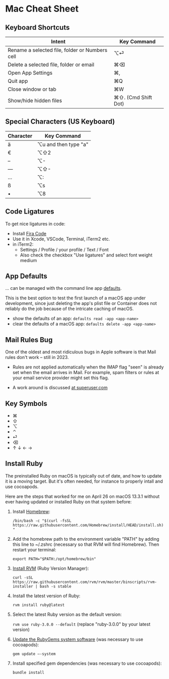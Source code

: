 # Mac Cheat Sheet

## Keyboard Shortcuts

| Intent | Key Command |
| --------- | ----------- |
| Rename a selected file, folder or Numbers cell | ⌥⏎ |
| Delete a selected file, folder or email | ⌘⌫ |
| Open App Settings | ⌘, |
| Quit app | ⌘Q |
| Close window or tab | ⌘W |
| Show/hide hidden files | ⌘⇧. (Cmd Shift Dot) |

## Special Characters (US Keyboard)

| Character | Key Command          |
| --------- | -------------------- |
| ä         | ⌥u and then type "a" |
| €         | ⌥⇧2                  |
| –         | ⌥-                   |
| —         | ⌥⇧-                  |
| …         | ⌥:                   |
| ß         | ⌥s                   |
| •         | ⌥8                   |

## Code Ligatures

To get nice ligatures in code:

* Install [Fira Code](https://fonts.google.com/specimen/Fira+Code)
* Use it in Xcode, VSCode, Terminal, iTerm2 etc.
* in iTerm2:
  * Settings / Profile / your profile / Text / Font
  * Also check the checkbox "Use ligatures" and select font weight medium

## App Defaults

... can be managed with the command line app [defaults](https://support.apple.com/en-gb/guide/terminal/apda49a1bb2-577e-4721-8f25-ffc0836f6997/mac).

This is the best option to test the first launch of a macOS app under development, since just deleting the app's plist file or Container does not reliably do the job because of the intricate caching of macOS.

* show the defaults of an app: `defaults read -app <app-name>`
* clear the defaults of a macOS app: `defaults delete -app <app-name>`

## Mail Rules Bug

One of the oldest and most ridiculous bugs in Apple software is that Mail rules don't work – still in 2023.

* Rules are not applied automatically when the IMAP flag "seen" is already set when the email arrives in Mail. For example, spam filters or rules at your email service provider might set this flag.

* A work around is discussed [at superuser.com](https://superuser.com/questions/33177/apple-mail-doesnt-apply-rules-unless-i-choose-apply-rules-manually)

## Key Symbols

* ⌘
* ⇧
* ⌥
* ⌃
* ⏎
* ⌫
* ↑ ↓ ← →

## Install Ruby

The preinstalled Ruby on macOS is typically out of date, and how to update it is a moving target. But it's often needed, for instance to properly intall and use cocoapods.

Here are the steps that worked for me on April 26 on macOS 13.3.1 without ever having updated or installed Ruby on that system before:

1. Install [Homebrew](https://brew.sh):
   
    `/bin/bash -c "$(curl -fsSL https://raw.githubusercontent.com/Homebrew/install/HEAD/install.sh)"`
2. Add the homebrew path to the environment variable "PATH" by adding this line to ~/.zshrc (necessary so that RVM will find Homebrew). Then restart your terminal:
   
    `export PATH="$PATH:/opt/homebrew/bin"`
    
3. [Install RVM](https://stackoverflow.com/questions/38194032/how-can-i-update-ruby-version-2-0-0-to-the-latest-version-in-mac-os-x-v10-10-yo) (Ruby Version Manager):
   
    `curl -sSL https://raw.githubusercontent.com/rvm/rvm/master/binscripts/rvm-installer | bash -s stable`
    
4. Install the latest version of Ruby:
   
    `rvm install ruby@latest`
    
5. Select the latest Ruby version as the default version:
   
    `rvm use ruby-3.0.0 --default` (replace "ruby-3.0.0" by your latest version)
    
6. [Update the RubyGems system software](https://stackoverflow.com/questions/60631953/warning-the-running-version-of-bundler-is-older-than-the-version-that-created-t) (was necessary to use cocoapods):
   
    `gem update —-system`
    
7. Install specified gem dependencies (was necessary to use cocoapods):
   
    `bundle install`